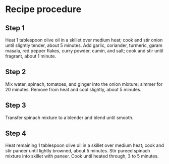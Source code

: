 # Recipe procedure

## Step 1
Heat 1 tablespoon olive oil in a skillet over medium heat; cook and stir onion until slightly tender, about 5 minutes. Add garlic, coriander, turmeric, garam masala, red pepper flakes, curry powder, cumin, and salt; cook and stir until fragrant, about 1 minute.

## Step 2
Mix water, spinach, tomatoes, and ginger into the onion mixture; simmer for 20 minutes. Remove from heat and cool slightly, about 5 minutes.

## Step 3
Transfer spinach mixture to a blender and blend until smooth.

## Step 4
Heat remaining 1 tablespoon olive oil in a skillet over medium heat; cook and stir paneer until lightly browned, about 5 minutes. Stir pureed spinach mixture into skillet with paneer. Cook until heated through, 3 to 5 minutes.
